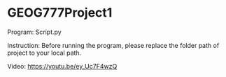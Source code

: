 # GEOG777Project1

Program: Script.py

Instruction: Before running the program, please replace the folder path of project to your local path.

Video: https://youtu.be/ey_Uc7F4wzQ
